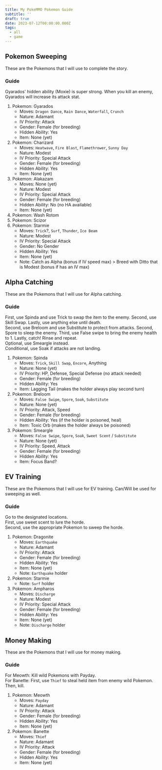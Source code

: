 ```yaml
---
title: My PokeMMO Pokemon Guide
subtitle: ''
draft: true
date: 2023-07-12T00:00:00.000Z
tags:
  - all
  - game
---
```


## Pokemon Sweeping

These are the Pokemons that I will use to complete the story.

### Guide

Gyarados' hidden ability (Moxie) is super strong. When you kill an enemy, Gyarados will increase its attack stat.

1. Pokemon: Gyarados
   * Moves: `Dragon Dance`, `Rain Dance`, `Waterfall`, `Crunch`
   * Nature: Adamant
   * IV Priority: Attack
   * Gender: Female (for breeding)
   * Hidden Ability: Yes
   * Item: None (yet)
2. Pokemon: Charizard
   * Moves: `Heatwave`, `Fire Blast`, `Flamethrower`, `Sunny Day`
   * Nature: Modest
   * IV Priority: Special Attack
   * Gender: Female (for breeding)
   * Hidden Ability: Yes
   * Item: None (yet)
3. Pokemon: Alakazam
   * Moves: None (yet)
   * Nature: Modest
   * IV Priority: Special Attack
   * Gender: Female (for breeding)
   * Hidden Ability: No (no HA available)
   * Item: None (yet)
4. Pokemon: Wash Rotom
5. Pokemon: Scizor
6. Pokemon: Starmie
   * Moves: `Trick`?, `Surf`, `Thunder`, `Ice Beam`
   * Nature: Modest
   * IV Priority: Special Attack
   * Gender: No Gender
   * Hidden Ability: Yes
   * Item: None (yet)
   * Note: Catch as Alpha (bonus if IV speed max) > Breed with Ditto that is Modest (bonus if has an IV max)

## Alpha Catching

These are the Pokemons that I will use for Alpha catching.

### Guide

First, use Spinda and use Trick to swap the item to the enemy. Second, use Skill Swap. Lastly, use anything else until death.\
Second, use Breloom and use Substitute to protect from attacks. Second, Spore to sleep the enemy. Third, use False swipe to bring the enemy health to 1. Lastly, catch! Rinse and repeat.\
Optional, use Smeargle instead.\
Conditional, use Soak if attacks are not landing.

1. Pokemon: Spinda
   * Moves: `Trick`, `Skill Swap`, `Encore`, Anything
   * Nature: None (yet)
   * IV Priority: HP, Defense, Special Defense (no attack needed)
   * Gender: Female (for breeding)
   * Hidden Ability: Yes
   * Item: Lagging Tail (makes the holder always play second turn)
2. Pokemon: Breloom
   * Moves: `False Swipe`, `Spore`, `Soak`, `Substitute`
   * Nature: None (yet)
   * IV Priority: Attack, Speed
   * Gender: Female (for breeding)
   * Hidden Ability: Yes (if the holder is poisoned, heal)
   * Item: Toxic Orb (makes the holder always be poisoned)
3. Pokemon: Smeargle
   * Moves: `False Swipe`, `Spore`, `Soak`, `Sweet Scent` / `Substitute`
   * Nature: None (yet)
   * IV Priority: Speed, Attack
   * Gender: Female (for breeding)
   * Hidden Ability: Yes
   * Item: Focus Band?

## EV Training

These are the Pokemons that I will use for EV training. Can/Will be used for sweeping as well.

### Guide

Go to the designated locations.\
First, use sweet scent to lure the horde.\
Second, use the appropriate Pokemon to sweep the horde.

1. Pokemon: Dragonite
   * Moves: `Earthquake`
   * Nature: Adamant
   * IV Priority: Attack
   * Gender: Female (for breeding)
   * Hidden Ability: Yes
   * Item: None (yet)
   * Note: `Earthquake` holder
2. Pokemon: Starmie
   * Note: `Surf` holder
3. Pokemon: Ampharos
   * Moves: `Discharge`
   * Nature: Modest
   * IV Priority: Special Attack
   * Gender: Female (for breeding)
   * Hidden Ability: Yes
   * Item: None (yet)
   * Note: `Discharge` holder

## Money Making

These are the Pokemons that I will use for money making.

### Guide

For Meowth: Kill wild Pokemons with Payday.\
For Banette: First, use `Thief` to steal held item from enemy wild Pokemon. Then, kill.

1. Pokemon: Meowth
   * Moves: `Payday`
   * Nature: Adamant
   * IV Priority: Attack
   * Gender: Female (for breeding)
   * Hidden Ability: Yes
   * Item: None (yet)
2. Pokemon: Banette
   * Moves: `Thief`
   * Nature: Adamant
   * IV Priority: Attack
   * Gender: Female (for breeding)
   * Hidden Ability: Yes
   * Item: None (yet)
